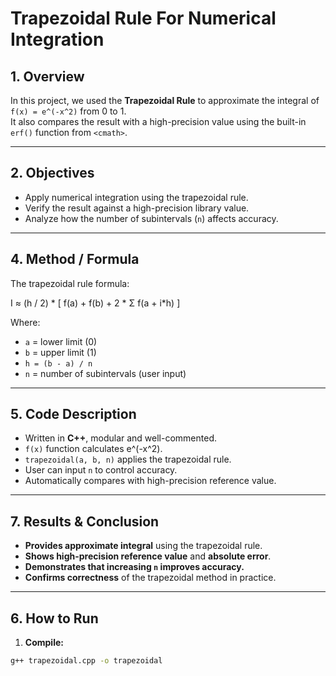 # Trapezoidal Rule For Numerical Integration
## 1. Overview
In this project, we used the **Trapezoidal Rule** to approximate the integral of  
`f(x) = e^(-x^2)` from 0 to 1.  
It also compares the result with a high-precision value using the built-in `erf()` function from `<cmath>`.

---
## 2. Objectives
- Apply numerical integration using the trapezoidal rule.  
- Verify the result against a high-precision library value.  
- Analyze how the number of subintervals (`n`) affects accuracy.

---
## 4. Method / Formula
The trapezoidal rule formula:

I ≈ (h / 2) * [ f(a) + f(b) + 2 * Σ f(a + i*h) ]

Where:  
- `a` = lower limit (0)  
- `b` = upper limit (1)  
- `h = (b - a) / n`  
- `n` = number of subintervals (user input)

---
## 5. Code Description
- Written in **C++**, modular and well-commented.  
- `f(x)` function calculates e^(-x^2).  
- `trapezoidal(a, b, n)` applies the trapezoidal rule.  
- User can input `n` to control accuracy.  
- Automatically compares with high-precision reference value.

---

## 7. Results & Conclusion

- **Provides approximate integral** using the trapezoidal rule.  
- **Shows high-precision reference value** and **absolute error**.  
- **Demonstrates that increasing `n` improves accuracy.**  
- **Confirms correctness** of the trapezoidal method in practice.

---

## 6. How to Run

1. **Compile:**
```bash
g++ trapezoidal.cpp -o trapezoidal





